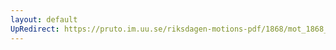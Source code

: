 ```yaml
---
layout: default
UpRedirect: https://pruto.im.uu.se/riksdagen-motions-pdf/1868/mot_1868__ak__28/mot_1868__ak__28-001.pdf
---
```

